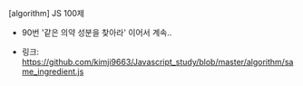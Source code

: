 [algorithm] JS 100제
 - 90번 '같은 의약 성분을 찾아라' 이어서 계속..

* 링크: https://github.com/kimji9663/Javascript_study/blob/master/algorithm/same_ingredient.js
